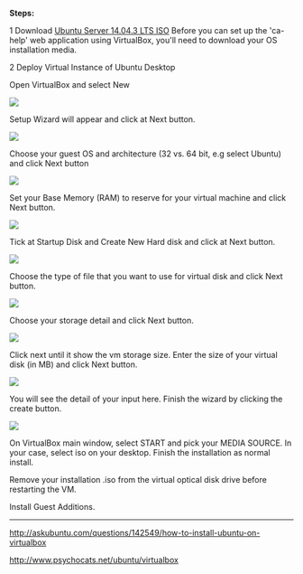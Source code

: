 
**Steps:**

1 Download [Ubuntu Server 14.04.3 LTS ISO](http://www.ubuntu.com/download/server)
    Before you can set up the 'ca-help' web application using VirtualBox, you'll need to download your OS installation media.
    
2 Deploy Virtual Instance of Ubuntu Desktop

Open VirtualBox and select New 

![](http://i.stack.imgur.com/jxSEN.jpg)

Setup Wizard will appear and click at Next button.

![](http://i.stack.imgur.com/fl3x4.jpg)

Choose your guest OS and architecture (32 vs. 64 bit, e.g select Ubuntu) and click Next button

![](http://i.stack.imgur.com/Y3zUx.jpg)

Set your Base Memory (RAM) to reserve for your virtual machine and click Next button.

![](http://i.stack.imgur.com/F5Sri.jpg)

Tick at Startup Disk and Create New Hard disk and click at Next button.

![](http://i.stack.imgur.com/LlRnY.jpg)

Choose the type of file that you want to use for virtual disk and click Next button.

![](http://i.stack.imgur.com/HsbVL.png)

Choose your storage detail and click Next button.

![](http://i.stack.imgur.com/FPEuy.png)

Click next until it show the vm storage size. Enter the size of your virtual disk (in MB) and click Next button.

![](http://i.stack.imgur.com/rnLDr.png)

You will see the detail of your input here.  Finish the wizard by clicking the create button.

![](http://i.stack.imgur.com/L7bEX.jpg)

On VirtualBox main window, select START and pick your MEDIA SOURCE. In your case, select iso on your desktop.
Finish the installation as normal install.

Remove your installation .iso from the virtual optical disk drive before restarting the VM.

Install Guest Additions.

---

http://askubuntu.com/questions/142549/how-to-install-ubuntu-on-virtualbox

http://www.psychocats.net/ubuntu/virtualbox
